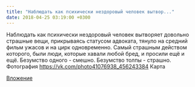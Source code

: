 ```yaml
---
title: "Наблюдать как психически нездоровый человек вытвор..."
date: 2018-04-25 03:19:00 +0300
---
```


Наблюдать как психически нездоровый человек вытворяет довольно страшные вещи, прикрываясь статусом адвоката, тянуло на средний фильм ужасов и на цирк одновременно. Самый страшным действом которого, были люди, которые хавали любой бред, и просили ещё и ещё. Безумство одного - смешно. Безумство толпы - страшно.
Фотография
<a class="vk-attach" href="https://vk.com/photo41076938_456243384">https://vk.com/photo41076938_456243384</a>
Карта

<a class="vk-attach" href="https://vk.com/photo41076938_456243384">Вложение</a>
